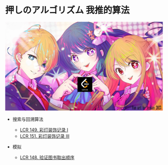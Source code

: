# 押しのアルゴリズム 我推的算法
![alt text](/hateLeetCode.png)

* 搜索与回溯算法
    + [LCR 149. 彩灯装饰记录 I](/搜索与回溯算法/LCR%20149.%20彩灯装饰记录%20I.md)
    + [LCR 151. 彩灯装饰记录 III](/搜索与回溯算法/LCR%20151.%20彩灯装饰记录%20III.md)

* 模拟
    + [LCR 148. 验证图书取出顺序](/模拟/LCR%20148.%20验证图书取出顺序.md)
